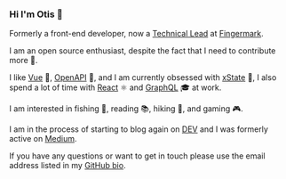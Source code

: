 ### Hi I'm Otis 👋

Formerly a front-end developer, now a [Technical Lead](https://nz.linkedin.com/in/otiswright) at [Fingermark](https://www.fingermark.tech/).

I am an open source enthusiast, despite the fact that I need to contribute more 🤖.

I like [Vue](https://vuejs.org/) 💚, [OpenAPI](https://www.openapis.org/) 🔗, and I am currently obsessed with [xState](https://xstate.js.org/) 💙, I also spend a lot of time with [React](https://reactjs.org/) ⚛ and [GraphQL](https://graphql.org/) 🎓 at work.

I am interested in fishing 🎣, reading 📚, hiking 🗻, and gaming 🎮.

I am in the process of starting to blog again on [DEV](https://dev.to/chopfitzroy) and I was formerly active on [Medium](https://medium.com/@crashybang).

If you have any questions or want to get in touch please use the email address listed in my [GitHub bio](https://github.com/chopfitzroy).
    